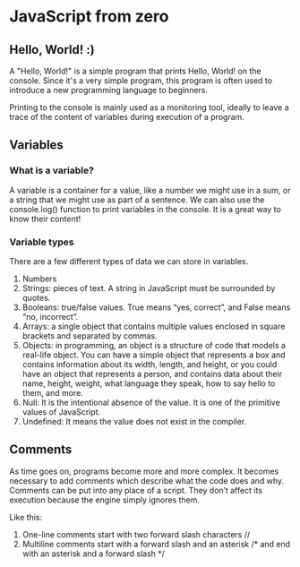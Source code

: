# JavaScript from zero


## Hello, World! :)


A "Hello, World!" is a simple program that prints Hello, World! on the console. Since it's a very simple program, this program is often used to introduce a new programming language to beginners.

Printing to the console is mainly used as a monitoring tool, ideally to leave a trace of the content of variables during execution of a program.


## Variables 

### What is a variable?

A variable is a container for a value, like a number we might use in a sum, or a string that we might use as part of a sentence.
We can also use the console.log() function to print variables in the console. It is a great way to know their content!

### Variable types

There are a few different types of data we can store in variables. 

1. Numbers
2. Strings: pieces of text. A string in JavaScript must be surrounded by quotes.
3. Booleans: true/false values. True means “yes, correct”, and False means “no, incorrect”.
4. Arrays: a single object that contains multiple values enclosed in square brackets and separated by commas.
5. Objects: in programming, an object is a structure of code that models a real-life object. You can have a simple object that represents a box and contains information about its width, length, and height, or you could have an object that represents a person, and contains data about their name, height, weight, what language they speak, how to say hello to them, and more.
6. Null: It is the intentional absence of the value. It is one of the primitive values of JavaScript.
7. Undefined: It means the value does not exist in the compiler.

## Comments

As time goes on, programs become more and more complex. It becomes necessary to add comments which describe what the code does and why.
Comments can be put into any place of a script. They don’t affect its execution because the engine simply ignores them.

Like this: 

1. One-line comments start with two forward slash characters //
2. Multiline comments start with a forward slash and an asterisk /* and end with an asterisk and a forward slash */
